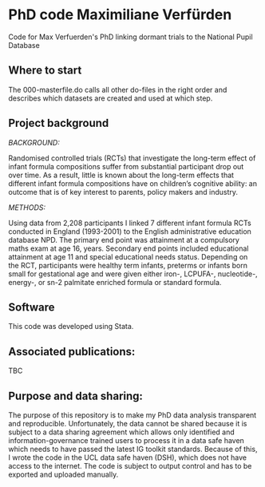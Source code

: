 # PhD code Maximiliane Verfürden 
Code for Max Verfuerden's PhD linking dormant trials to the National Pupil Database

## Where to start
The 000-masterfile.do calls all other do-files in the right order and describes which datasets are created and used at which step.

## Project background 

_BACKGROUND:_

Randomised controlled trials (RCTs) that investigate the long-term effect of infant formula compositions suffer from substantial participant drop out over time. As a result, little is known about the long-term effects that different infant formula compositions have on children’s cognitive ability: an outcome that is of key interest to parents, policy makers and industry.

_METHODS:_ 

Using data from 2,208 participants I linked 7 different infant formula RCTs conducted in England (1993-2001) to the English administrative education database NPD. The primary end point was attainment at a compulsory maths exam at age 16, years. Secondary end points included educational attainment at age 11 and special educational needs status. Depending on the RCT, participants were healthy term infants, preterms or infants born small for gestational age and were given either iron-, LCPUFA-, nucleotide-, energy-, or sn-2 palmitate enriched formula or standard formula. 

## Software
This code was developed using Stata.

## Associated publications:
TBC

## Purpose and data sharing:
The purpose of this repository is to make my PhD data analysis transparent and reproducible. Unfortunately, the data cannot be shared because it is subject to a data sharing agreement which allows only identified and information-governance trained users to process it in a data safe haven which needs to have passed the latest IG toolkit standards. Because of this, I wrote the code in the UCL data safe haven (DSH), which does not have access to the internet. The code is subject to output control and has to be exported and uploaded manually.  
